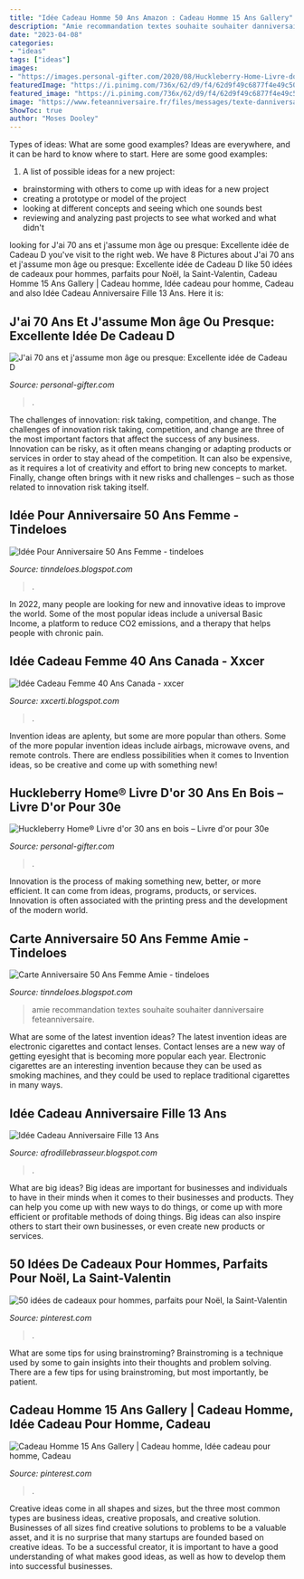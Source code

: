 ```yaml
---
title: "Idée Cadeau Homme 50 Ans Amazon : Cadeau Homme 15 Ans Gallery"
description: "Amie recommandation textes souhaite souhaiter danniversaire feteanniversaire"
date: "2023-04-08"
categories:
- "ideas"
tags: ["ideas"]
images:
- "https://images.personal-gifter.com/2020/08/Huckleberry-Home-Livre-dor-30-ans-en-bois--Livre-dor-pour-30e-anniversaire-pour-homme-et-femme-avec-stylo--Cadeau-creatif--Decoration-de-table-0-2.jpg"
featuredImage: "https://i.pinimg.com/736x/62/d9/f4/62d9f49c6877f4e49c509103391b95e3.jpg"
featured_image: "https://i.pinimg.com/736x/62/d9/f4/62d9f49c6877f4e49c509103391b95e3.jpg"
image: "https://www.feteanniversaire.fr/files/messages/texte-danniversaire-pour-les-50-ans/texte-danniversaire-50-ans-recommandation-pour-ton-sourire.jpg"
ShowToc: true
author: "Moses Dooley"
---
```



Types of ideas: What are some good examples?
Ideas are everywhere, and it can be hard to know where to start. Here are some good examples:
1. A list of possible ideas for a new project: 
- brainstorming with others to come up with ideas for a new project 
- creating a prototype or model of the project 
- looking at different concepts and seeing which one sounds best 
- reviewing and analyzing past projects to see what worked and what didn't 

	

		
looking for J&#039;ai 70 ans et j&#039;assume mon âge ou presque: Excellente idée de Cadeau D you've visit to the right web. We have 8 Pictures about J&#039;ai 70 ans et j&#039;assume mon âge ou presque: Excellente idée de Cadeau D like 50 idées de cadeaux pour hommes, parfaits pour Noël, la Saint-Valentin, Cadeau Homme 15 Ans Gallery | Cadeau homme, Idée cadeau pour homme, Cadeau and also Idée Cadeau Anniversaire Fille 13 Ans. Here it is:
		
    
## J&#039;ai 70 Ans Et J&#039;assume Mon âge Ou Presque: Excellente Idée De Cadeau D

<img loading=lazy src="https://images.personal-gifter.com/2019/12/Jai-70-ans-et-jassume-mon-ge-ou-presque-Excellente-ide-de-Cadeau-DAnniversaire-assez-originale-Pour-Femme-Pour-Homme-Dmarquez-vous-avec-ce--Anniversaire-Avec-Humour-et-bienveillance-0.jpg" onerror="this.onerror=null;this.src='https://tse2.mm.bing.net/th?id=OIP.ML1Z14H5yQLCVzQxpKEvuQAAAA&amp;pid=15.1';" alt="J&#039;ai 70 ans et j&#039;assume mon âge ou presque: Excellente idée de Cadeau D">

_Source: personal-gifter.com_

>. 

	

The challenges of innovation: risk taking, competition, and change.
The challenges of innovation risk taking, competition, and change are three of the most important factors that affect the success of any business. Innovation can be risky, as it often means changing or adapting products or services in order to stay ahead of the competition. It can also be expensive, as it requires a lot of creativity and effort to bring new concepts to market. Finally, change often brings with it new risks and challenges – such as those related to innovation risk taking itself.

    
## Idée Pour Anniversaire 50 Ans Femme - Tindeloes

<img loading=lazy src="https://i.pinimg.com/originals/86/c9/c6/86c9c6fe8bf67d02486c95b431a7ce6a.png" onerror="this.onerror=null;this.src='https://tse3.mm.bing.net/th?id=OIP.SN5YQvVIrB8uHQ-WeK3vGwAAAA&amp;pid=15.1';" alt="Idée Pour Anniversaire 50 Ans Femme - tindeloes">

_Source: tinndeloes.blogspot.com_

>. 

	

In 2022, many people are looking for new and innovative ideas to improve the world. Some of the most popular ideas include a universal Basic Income, a platform to reduce CO2 emissions, and a therapy that helps people with chronic pain.

    
## Idée Cadeau Femme 40 Ans Canada - Xxcer

<img loading=lazy src="https://rplayprod.fr/wp-content/uploads/4593/idée-cadeau-pour-femme-frileuse-5ebd114fddf82.png" onerror="this.onerror=null;this.src='https://tse1.mm.bing.net/th?id=OIP.Ce5xVZ5bCtaPUYWI6P1_UQHaDl&amp;pid=15.1';" alt="Idée Cadeau Femme 40 Ans Canada - xxcer">

_Source: xxcerti.blogspot.com_

>. 

	

Invention ideas are aplenty, but some are more popular than others. Some of the more popular invention ideas include airbags, microwave ovens, and remote controls. There are endless possibilities when it comes to Invention ideas, so be creative and come up with something new!

    
## Huckleberry Home® Livre D&#039;or 30 Ans En Bois – Livre D&#039;or Pour 30e

<img loading=lazy src="https://images.personal-gifter.com/2020/08/Huckleberry-Home-Livre-dor-30-ans-en-bois--Livre-dor-pour-30e-anniversaire-pour-homme-et-femme-avec-stylo--Cadeau-creatif--Decoration-de-table-0-2.jpg" onerror="this.onerror=null;this.src='https://tse1.mm.bing.net/th?id=OIP.-EaZxtZezhrHq74kIowySgHaDo&amp;pid=15.1';" alt="Huckleberry Home® Livre d&#039;or 30 ans en bois – Livre d&#039;or pour 30e">

_Source: personal-gifter.com_

>. 

	

Innovation is the process of making something new, better, or more efficient. It can come from ideas, programs, products, or services. Innovation is often associated with the printing press and the development of the modern world.

    
## Carte Anniversaire 50 Ans Femme Amie - Tindeloes

<img loading=lazy src="https://www.feteanniversaire.fr/files/messages/texte-danniversaire-pour-les-50-ans/texte-danniversaire-50-ans-recommandation-pour-ton-sourire.jpg" onerror="this.onerror=null;this.src='https://tse4.mm.bing.net/th?id=OIP.u1TNYt44z15gfhUQUYoz3wHaFb&amp;pid=15.1';" alt="Carte Anniversaire 50 Ans Femme Amie - tindeloes">

_Source: tinndeloes.blogspot.com_

>amie recommandation textes souhaite souhaiter danniversaire feteanniversaire. 

	

What are some of the latest invention ideas?
The latest invention ideas are electronic cigarettes and contact lenses. Contact lenses are a new way of getting eyesight that is becoming more popular each year. Electronic cigarettes are an interesting invention because they can be used as smoking machines, and they could be used to replace traditional cigarettes in many ways.

    
## Idée Cadeau Anniversaire Fille 13 Ans

<img loading=lazy src="https://i.pinimg.com/originals/f0/48/58/f048585b5bcb34b2566a46b19b00acfb.jpg" onerror="this.onerror=null;this.src='https://tse4.mm.bing.net/th?id=OIP.r73hz37Elz31WTju972vmwAAAA&amp;pid=15.1';" alt="Idée Cadeau Anniversaire Fille 13 Ans">

_Source: afrodillebrasseur.blogspot.com_

>. 

	

What are big ideas?
Big ideas are important for businesses and individuals to have in their minds when it comes to their businesses and products. They can help you come up with new ways to do things, or come up with more efficient or profitable methods of doing things. Big ideas can also inspire others to start their own businesses, or even create new products or services.

    
## 50 Idées De Cadeaux Pour Hommes, Parfaits Pour Noël, La Saint-Valentin

<img loading=lazy src="https://i.pinimg.com/736x/62/d9/f4/62d9f49c6877f4e49c509103391b95e3.jpg" onerror="this.onerror=null;this.src='https://tse4.mm.bing.net/th?id=OIP.Gv3tbyH9LlhZ4Yx6hpg-cAHaLG&amp;pid=15.1';" alt="50 idées de cadeaux pour hommes, parfaits pour Noël, la Saint-Valentin">

_Source: pinterest.com_

>. 

	

What are some tips for using brainstroming?
Brainstroming is a technique used by some to gain insights into their thoughts and problem solving. There are a few tips for using brainstroming, but most importantly, be patient.

    
## Cadeau Homme 15 Ans Gallery | Cadeau Homme, Idée Cadeau Pour Homme, Cadeau

<img loading=lazy src="https://i.pinimg.com/originals/26/31/5b/26315b2843ec7fb47abb0f7ce6f7938c.jpg" onerror="this.onerror=null;this.src='https://tse1.mm.bing.net/th?id=OIP.U70Cp5kwVprt0dvpwN9L3gHaDg&amp;pid=15.1';" alt="Cadeau Homme 15 Ans Gallery | Cadeau homme, Idée cadeau pour homme, Cadeau">

_Source: pinterest.com_

>. 

	

Creative ideas come in all shapes and sizes, but the three most common types are business ideas, creative proposals, and creative solution. Businesses of all sizes find creative solutions to problems to be a valuable asset, and it is no surprise that many startups are founded based on creative ideas. To be a successful creator, it is important to have a good understanding of what makes good ideas, as well as how to develop them into successful businesses.

